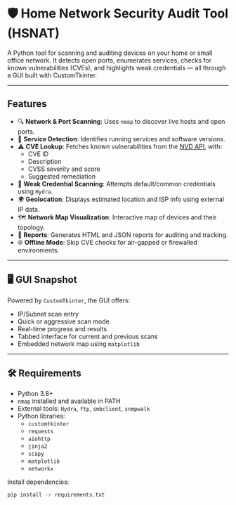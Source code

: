 # 🛡️ Home Network Security Audit Tool (HSNAT)

A Python tool for scanning and auditing devices on your home or small office network. It detects open ports, enumerates services, checks for known vulnerabilities (CVEs), and highlights weak credentials — all through a GUI built with CustomTkinter.

---

##  Features

- 🔍 **Network & Port Scanning**: Uses `nmap` to discover live hosts and open ports.
- 📡 **Service Detection**: Identifies running services and software versions.
- ⚠️ **CVE Lookup**: Fetches known vulnerabilities from the [NVD API](https://nvd.nist.gov/developers/vulnerabilities), with:
  - CVE ID
  - Description
  - CVSS severity and score
  - Suggested remediation
- 🔑 **Weak Credential Scanning**: Attempts default/common credentials using `Hydra`.
- 🌍 **Geolocation**: Displays estimated location and ISP info using external IP data.
- 🗺️ **Network Map Visualization**: Interactive map of devices and their topology.
- 🧾 **Reports**: Generates HTML and JSON reports for auditing and tracking.
- 🌐 **Offline Mode**: Skip CVE checks for air-gapped or firewalled environments.

---

## 🖥️ GUI Snapshot

Powered by `CustomTkinter`, the GUI offers:

- IP/Subnet scan entry
- Quick or aggressive scan mode
- Real-time progress and results
- Tabbed interface for current and previous scans
- Embedded network map using `matplotlib`

---

## 🛠️ Requirements

- Python 3.8+
- `nmap` installed and available in PATH
- External tools: `Hydra`, `ftp`, `smbclient`, `snmpwalk`
- Python libraries:
  - `customtkinter`
  - `requests`
  - `aiohttp`
  - `jinja2`
  - `scapy`
  - `matplotlib`
  - `networkx`

Install dependencies:
```bash
pip install -r requirements.txt
